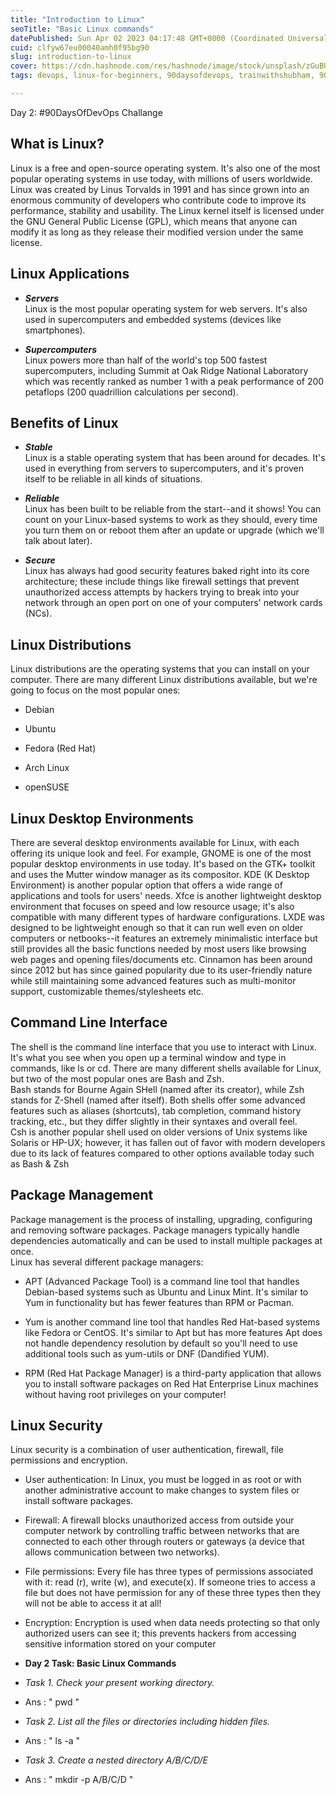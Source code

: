```yaml
---
title: "Introduction to Linux"
seoTitle: "Basic Linux commands"
datePublished: Sun Apr 02 2023 04:17:48 GMT+0000 (Coordinated Universal Time)
cuid: clfyw67eu00040amh0f95bg90
slug: introduction-to-linux
cover: https://cdn.hashnode.com/res/hashnode/image/stock/unsplash/zGuBURGGmdY/upload/92d316422190261c8955b6e71c295831.jpeg
tags: devops, linux-for-beginners, 90daysofdevops, trainwithshubham, 90daysofdevopschallenge

---
```


Day 2: #90DaysOfDevOps Challange

## What is Linux?

Linux is a free and open-source operating system. It's also one of the most popular operating systems in use today, with millions of users worldwide.  
Linux was created by Linus Torvalds in 1991 and has since grown into an enormous community of developers who contribute code to improve its performance, stability and usability. The Linux kernel itself is licensed under the GNU General Public License (GPL), which means that anyone can modify it as long as they release their modified version under the same license.

## Linux Applications

* ***Servers***  
    Linux is the most popular operating system for web servers. It's also used in supercomputers and embedded systems (devices like smartphones).
    
* ***Supercomputers***  
    Linux powers more than half of the world's top 500 fastest supercomputers, including Summit at Oak Ridge National Laboratory which was recently ranked as number 1 with a peak performance of 200 petaflops (200 quadrillion calculations per second).
    

## Benefits of Linux

* ***Stable***  
    Linux is a stable operating system that has been around for decades. It's used in everything from servers to supercomputers, and it's proven itself to be reliable in all kinds of situations.
    
* ***Reliable***  
    Linux has been built to be reliable from the start--and it shows! You can count on your Linux-based systems to work as they should, every time you turn them on or reboot them after an update or upgrade (which we'll talk about later).
    
* ***Secure***  
    Linux has always had good security features baked right into its core architecture; these include things like firewall settings that prevent unauthorized access attempts by hackers trying to break into your network through an open port on one of your computers' network cards (NCs).
    

## Linux Distributions

Linux distributions are the operating systems that you can install on your computer. There are many different Linux distributions available, but we're going to focus on the most popular ones:

* Debian
    
* Ubuntu
    
* Fedora (Red Hat)
    
* Arch Linux
    
* openSUSE
    

## Linux Desktop Environments

There are several desktop environments available for Linux, with each offering its unique look and feel. For example, GNOME is one of the most popular desktop environments in use today. It's based on the GTK+ toolkit and uses the Mutter window manager as its compositor. KDE (K Desktop Environment) is another popular option that offers a wide range of applications and tools for users' needs. Xfce is another lightweight desktop environment that focuses on speed and low resource usage; it's also compatible with many different types of hardware configurations. LXDE was designed to be lightweight enough so that it can run well even on older computers or netbooks--it features an extremely minimalistic interface but still provides all the basic functions needed by most users like browsing web pages and opening files/documents etc. Cinnamon has been around since 2012 but has since gained popularity due to its user-friendly nature while still maintaining some advanced features such as multi-monitor support, customizable themes/stylesheets etc.

## Command Line Interface

The shell is the command line interface that you use to interact with Linux. It's what you see when you open up a terminal window and type in commands, like ls or cd. There are many different shells available for Linux, but two of the most popular ones are Bash and Zsh.  
Bash stands for Bourne Again SHell (named after its creator), while Zsh stands for Z-Shell (named after itself). Both shells offer some advanced features such as aliases (shortcuts), tab completion, command history tracking, etc., but they differ slightly in their syntaxes and overall feel.  
Csh is another popular shell used on older versions of Unix systems like Solaris or HP-UX; however, it has fallen out of favor with modern developers due to its lack of features compared to other options available today such as Bash & Zsh

## Package Management

Package management is the process of installing, upgrading, configuring and removing software packages. Package managers typically handle dependencies automatically and can be used to install multiple packages at once.  
Linux has several different package managers:

* APT (Advanced Package Tool) is a command line tool that handles Debian-based systems such as Ubuntu and Linux Mint. It's similar to Yum in functionality but has fewer features than RPM or Pacman.
    
* Yum is another command line tool that handles Red Hat-based systems like Fedora or CentOS. It's similar to Apt but has more features Apt does not handle dependency resolution by default so you'll need to use additional tools such as yum-utils or DNF (Dandified YUM).
    
* RPM (Red Hat Package Manager) is a third-party application that allows you to install software packages on Red Hat Enterprise Linux machines without having root privileges on your computer!
    

## Linux Security

Linux security is a combination of user authentication, firewall, file permissions and encryption.

* User authentication: In Linux, you must be logged in as root or with another administrative account to make changes to system files or install software packages.
    
* Firewall: A firewall blocks unauthorized access from outside your computer network by controlling traffic between networks that are connected to each other through routers or gateways (a device that allows communication between two networks).
    
* File permissions: Every file has three types of permissions associated with it: read (r), write (w), and execute(x). If someone tries to access a file but does not have permission for any of these three types then they will not be able to access it at all!
    
* Encryption: Encryption is used when data needs protecting so that only authorized users can see it; this prevents hackers from accessing sensitive information stored on your computer
    
* **Day 2 Task: Basic Linux Commands**
    
* *Task 1. Check your present working directory.*
    
* Ans : " pwd "
    
* *Task 2. List all the files or directories including hidden files.*
    
* Ans : " ls -a "
    
* *Task 3. Create a nested directory A/B/C/D/E*
    
* Ans : " mkdir -p A/B/C/D "